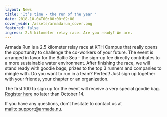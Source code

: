 ```yaml
---
layout: News
title: 'It’s time - the run of the year '
date: 2018-10-04T00:00:00+02:00
cover_wide: /assets/armadarun_cover.png
featured: false
ingress: 2.5 kilometer relay race. Are you ready? We are.
---
```

Armada Run is a 2.5 kilometer relay race at KTH Campus that really opens the opportunity to challenge the co-workers of your future. The event is arranged in favor for the Baltic Sea – the sign-up fee directly contributes to a more sustainable water environment. After finishing the race, we will stand ready with goodie bags, prizes to the top 3 runners and companies to mingle with. Do you want to run in a team? Perfect! Just sign up together with your friends, your chapter or an organization.

The first 100 to sign up for the event will receive a very special goodie bag. [Register here](https://ais.armada.nu/fairs/2018/events/1/signup) no later than October 14.

If you have any questions, don't hesitate to contact us at <mailto:support@armada.nu>.
